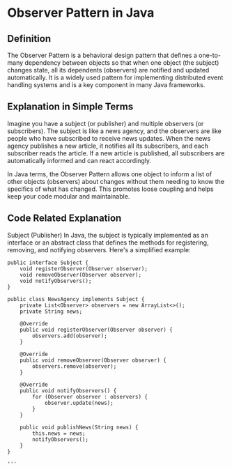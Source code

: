 # Observer Pattern in Java
## Definition
The Observer Pattern is a behavioral design pattern that defines a one-to-many dependency between objects so that when one object (the subject) changes state, all its dependents (observers) are notified and updated automatically. It is a widely used pattern for implementing distributed event handling systems and is a key component in many Java frameworks.

## Explanation in Simple Terms
Imagine you have a subject (or publisher) and multiple observers (or subscribers). The subject is like a news agency, and the observers are like people who have subscribed to receive news updates. When the news agency publishes a new article, it notifies all its subscribers, and each subscriber reads the article. If a new article is published, all subscribers are automatically informed and can react accordingly.

In Java terms, the Observer Pattern allows one object to inform a list of other objects (observers) about changes without them needing to know the specifics of what has changed. This promotes loose coupling and helps keep your code modular and maintainable.

## Code Related Explanation
Subject (Publisher)
In Java, the subject is typically implemented as an interface or an abstract class that defines the methods for registering, removing, and notifying observers. Here's a simplified example:

```
public interface Subject {
    void registerObserver(Observer observer);
    void removeObserver(Observer observer);
    void notifyObservers();
}

public class NewsAgency implements Subject {
    private List<Observer> observers = new ArrayList<>();
    private String news;

    @Override
    public void registerObserver(Observer observer) {
        observers.add(observer);
    }

    @Override
    public void removeObserver(Observer observer) {
        observers.remove(observer);
    }

    @Override
    public void notifyObservers() {
        for (Observer observer : observers) {
            observer.update(news);
        }
    }

    public void publishNews(String news) {
        this.news = news;
        notifyObservers();
    }
}

'''
